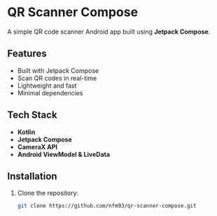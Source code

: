 # QR Scanner Compose

A simple QR code scanner Android app built using **Jetpack Compose**.

## Features
-  Built with Jetpack Compose
-  Scan QR codes in real-time
-  Lightweight and fast
-  Minimal dependencies

## Tech Stack
- **Kotlin**
- **Jetpack Compose**
- **CameraX API**
- **Android ViewModel & LiveData**

## Installation
1. Clone the repository:
   ```bash
   git clone https://github.com/nfm93/qr-scanner-compose.git
